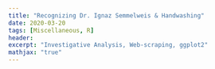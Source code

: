 ```yaml
---
title: "Recognizing Dr. Ignaz Semmelweis & Handwashing"
date: 2020-03-20
tags: [Miscellaneous, R]
header:
excerpt: "Investigative Analysis, Web-scraping, ggplot2"
mathjax: "true"
---
```

<p align="center">
   <img src="{{ site.url }}{{ site.baseurl }}/images/coming_soon.png" alt="">
</p>
